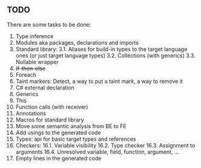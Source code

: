 ## TODO

There are some tasks to be done:

1. Type inference
2. Modules aka packages, declarations and imports
3. Standard library:
   3.1. Aliases for build-in types to the target language ones (or just target language types)
   3.2. Collections (with generics)
   3.3. Nullable wrapper
4. ~~If-then-else~~
5. Foreach
6. Taint markers: Detect, a way to put a taint mark, a way to remove it 
7. C# external declaration
8. Generics
9. This
10. Function calls (with receiver)
11. Annotations
12. Macros for standard library
13. Move some semantic analysis from BE to FE
14. Add usings to the generated code
15. Types: api for basic target types and references
16. Checkers:
   16.1. Variable visibility
   16.2. Type checker
   16.3. Assignment to arguments
   16.4. Unresolved variable, field, function, argument, ...
17. Empty lines in the generated code
